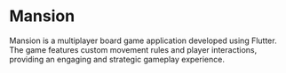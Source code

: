 # Mansion
Mansion is a multiplayer board game application developed using Flutter. The game features custom movement rules and player interactions, providing an engaging and strategic gameplay experience.
